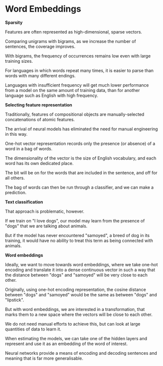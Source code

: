 # Word Embeddings

**Sparsity**

Features are often represented as high-dimensional, sparse vectors.

Comparing unigrams with bigrams, as we increase the number of sentences, the coverage improves.

With bigrams, the frequency of occurrences remains low even with large training sizes.

For languages in which words repeat many times, it is easier to parse than words with many different endings.

Languages with insufficient frequency will get much lower performance from a model on the same amount of training data, than for another language such as English with high frequency.

**Selecting feature representation**

Traditionally, features of compositional objects are manually-selected concatenations of atomic features.

The arrival of neural models has eliminated the need for manual engineering in this way.

One-hot vector representation records only the presence (or absence) of a word in a bag of words.

The dimensionality of the vector is the size of English vocabulary, and each word has its own dedicated place.

The bit will be on for the words that are included in the sentence, and off for all others.

The bag of words can then be run through a classifier, and we can make a prediction.

**Text classification**

That approach is problematic, however.

If we train on "I love dogs", our model may learn from the presence of "dogs" that we are talking about animals.

But if the model has never encountered "samoyed", a breed of dog in its training, it would have no ability to treat this term as being connected with animals.

**Word embeddings**

Ideally, we want to move towards word embeddings, where we take one-hot encoding and translate it into a dense continuous vector in such a way that the distance between "dogs" and "samoyed" will be very close to each other.

Originally, using one-hot encoding representation, the cosine distance between "dogs" and "samoyed" would be the same as between "dogs" and "lipstick".

But with word embeddings, we are interested in a transformation, that marks them to a new space where the vectors will be close to each other.

We do not need manual efforts to achieve this, but can look at large quantities of data to learn it.

When estimating the models, we can take one of the hidden layers and represent and use it as an embedding of the word of interest.

Neural networks provide a means of encoding and decoding sentences and meaning that is far more generalisable.
